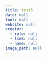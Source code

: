 ```yaml
---
title: test5
date: null
tool: null
website: null
creator:
  - role: null
  - link: null
  - name: null
image_path: null
---
```

